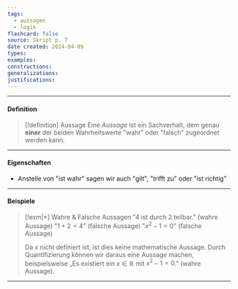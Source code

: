 ```yaml
---
tags:
  - aussagen
  - logik
flashcard: false
source: Skript p. 7
date created: 2024-04-09
types: 
examples: 
constructions: 
generalizations: 
justifications:
---
```

***
#### Definition

> [!definition] Aussage
> Eine *Aussage* ist ein Sachverhalt, dem genau **einer** der beiden Wahrheitswerte "wahr" oder "falsch" zugeordnet werden kann.

***
#### Eigenschaften

- Anstelle von "ist wahr" sagen wir auch "gilt", "trifft zu" oder "ist richtig"

***
#### Beispiele

> [!exm|*] Wahre & Falsche Aussagen 
> "$4$ ist durch $2$ teilbar." (wahre Aussage)
> "$1 + 2 = 4$" (falsche Aussage)
> "$x^{2} - 1 = 0$" (falsche Aussage)
> 
> Da $x$ nicht definiert ist, ist dies keine mathematische Aussage. Durch Quantifizierung können wir daraus eine Aussage machen, beispielsweise „Es existiert ein $x \in \mathbb{R}$ mit $x^2-1=0$." (wahre Aussage).

***
